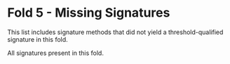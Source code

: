 # Fold 5 - Missing Signatures

This list includes signature methods that did not yield a threshold-qualified signature in this fold.

All signatures present in this fold.
